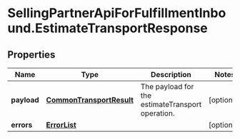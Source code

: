 # SellingPartnerApiForFulfillmentInbound.EstimateTransportResponse

## Properties
Name | Type | Description | Notes
------------ | ------------- | ------------- | -------------
**payload** | [**CommonTransportResult**](CommonTransportResult.md) | The payload for the estimateTransport operation. | [optional] 
**errors** | [**ErrorList**](ErrorList.md) |  | [optional] 


